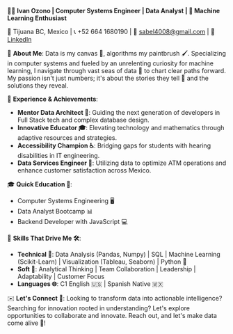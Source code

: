 👨‍💻 **Ivan Ozono | Computer Systems Engineer | Data Analyst | 🤖 Machine Learning Enthusiast**

📍 Tijuana BC, Mexico | 📞 +52 664 1680190 | 📧 sabel4008@gmail.com | 🔗 [LinkedIn](www.linkedin.com/in/ivan-ozono)

🚀 **About Me**: Data is my canvas 🎨, algorithms my paintbrush 🖌️. Specializing in computer systems and fueled by an unrelenting curiosity for machine learning, I navigate through vast seas of data 🌊 to chart clear paths forward. My passion isn't just numbers; it's about the stories they tell 📖 and the solutions they reveal.

🧠 **Experience & Achievements**:
- **Mentor  Data Architect 🧩**: Guiding the next generation of developers in Full Stack tech and complex database design.
- **Innovative Educator 🎓**: Elevating technology and mathematics through adaptive resources and strategies.
- **Accessibility Champion ♿**: Bridging gaps for students with hearing disabilities in IT engineering.
- **Data Services Engineer 💼**: Utilizing data to optimize ATM operations and enhance customer satisfaction across Mexico.

🎓 **Quick Education 🏫**:
- Computer Systems Engineering 🖥️
- Data Analyst Bootcamp 📊
- Backend Developer with JavaScript 💻

🔧 **Skills That Drive Me 🛠️**:
- **Technical 🧪**: Data Analysis (Pandas, Numpy) | SQL | Machine Learning (Scikit-Learn) | Visualization (Tableau, Seaborn) | Python 🐍
- **Soft 🌟**: Analytical Thinking | Team Collaboration | Leadership | Adaptability | Customer Focus
- **Languages 🌐**: C1 English 🇺🇸 | Spanish Native 🇲🇽


✉️ **Let's Connect 🤝**: Looking to transform data into actionable intelligence? Searching for innovation rooted in understanding? Let's explore opportunities to collaborate and innovate. Reach out, and let's make data come alive 🎉!
